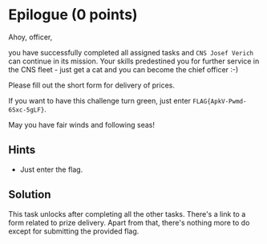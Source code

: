 # Epilogue (0 points)

Ahoy, officer,

you have successfully completed all assigned tasks and `CNS Josef Verich` can continue in its mission. Your skills
predestined you for further service in the CNS fleet - just get a cat and you can become the chief officer :-)

Please fill out the short form for delivery of prices.

If you want to have this challenge turn green, just enter `FLAG{ApkV-Pwmd-6Sxc-5gLF}`.

May you have fair winds and following seas!

## Hints

* Just enter the flag.

## Solution

This task unlocks after completing all the other tasks. There's a link to a form related to prize delivery. Apart from
that, there's nothing more to do except for submitting the provided flag.
